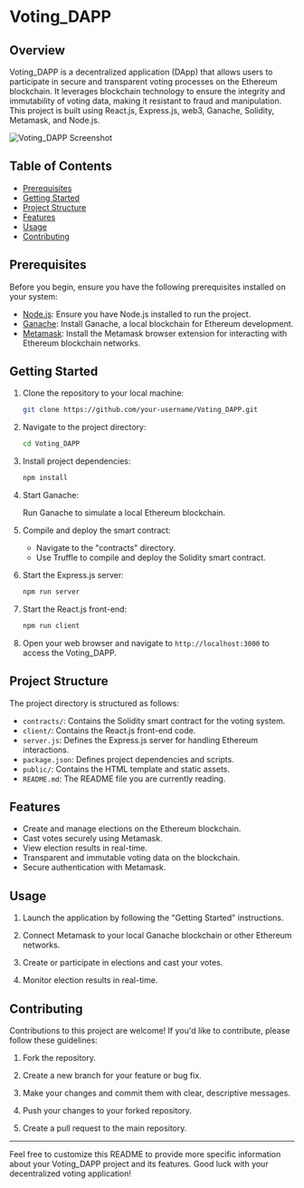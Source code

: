 # Voting_DAPP

## Overview

Voting_DAPP is a decentralized application (DApp) that allows users to participate in secure and transparent voting processes on the Ethereum blockchain. It leverages blockchain technology to ensure the integrity and immutability of voting data, making it resistant to fraud and manipulation. This project is built using React.js, Express.js, web3, Ganache, Solidity, Metamask, and Node.js.

![Voting_DAPP Screenshot](screenshot.png)

## Table of Contents

- [Prerequisites](#prerequisites)
- [Getting Started](#getting-started)
- [Project Structure](#project-structure)
- [Features](#features)
- [Usage](#usage)
- [Contributing](#contributing)

## Prerequisites

Before you begin, ensure you have the following prerequisites installed on your system:

- [Node.js](https://nodejs.org/): Ensure you have Node.js installed to run the project.
- [Ganache](https://www.trufflesuite.com/ganache): Install Ganache, a local blockchain for Ethereum development.
- [Metamask](https://metamask.io/): Install the Metamask browser extension for interacting with Ethereum blockchain networks.

## Getting Started

1. Clone the repository to your local machine:

   ```bash
   git clone https://github.com/your-username/Voting_DAPP.git
   ```

2. Navigate to the project directory:

   ```bash
   cd Voting_DAPP
   ```

3. Install project dependencies:

   ```bash
   npm install
   ```

4. Start Ganache:

   Run Ganache to simulate a local Ethereum blockchain.

5. Compile and deploy the smart contract:

   - Navigate to the "contracts" directory.
   - Use Truffle to compile and deploy the Solidity smart contract.

6. Start the Express.js server:

   ```bash
   npm run server
   ```

7. Start the React.js front-end:

   ```bash
   npm run client
   ```

8. Open your web browser and navigate to `http://localhost:3000` to access the Voting_DAPP.

## Project Structure

The project directory is structured as follows:

- `contracts/`: Contains the Solidity smart contract for the voting system.
- `client/`: Contains the React.js front-end code.
- `server.js`: Defines the Express.js server for handling Ethereum interactions.
- `package.json`: Defines project dependencies and scripts.
- `public/`: Contains the HTML template and static assets.
- `README.md`: The README file you are currently reading.

## Features

- Create and manage elections on the Ethereum blockchain.
- Cast votes securely using Metamask.
- View election results in real-time.
- Transparent and immutable voting data on the blockchain.
- Secure authentication with Metamask.

## Usage

1. Launch the application by following the "Getting Started" instructions.

2. Connect Metamask to your local Ganache blockchain or other Ethereum networks.

3. Create or participate in elections and cast your votes.

4. Monitor election results in real-time.

## Contributing

Contributions to this project are welcome! If you'd like to contribute, please follow these guidelines:

1. Fork the repository.

2. Create a new branch for your feature or bug fix.

3. Make your changes and commit them with clear, descriptive messages.

4. Push your changes to your forked repository.

5. Create a pull request to the main repository.


---

Feel free to customize this README to provide more specific information about your Voting_DAPP project and its features. Good luck with your decentralized voting application!
